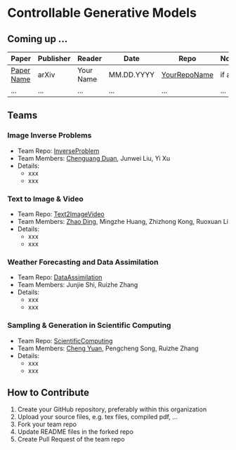 # Controllable Generative Models

## Coming up ...

| Paper | Publisher | Reader | Date | Repo | Notes |
| ----- | --------- | ------ | ---- | ---- | ----- |
| [Paper Name](https://link.to.paper) | arXiv | Your Name | MM.DD.YYYY | [YourRepoName](https://link.to.your.repo) | if any |
| ... | ... | ... | ... | ... | ... |

## Teams

### Image Inverse Problems

- Team Repo: [InverseProblem](https://github.com/ControlGM/InverseProblem)
- Team Members: [Chenguang Duan](https://github.com/ChenguangDuan), Junwei Liu, Yi Xu
- Details:
    - xxx
    - xxx

### Text to Image & Video

- Team Repo: [Text2ImageVideo](https://github.com/ControlGM/Text2ImageVideo)
- Team Members: [Zhao Ding](https://github.com/burning489), Mingzhe Huang, Zhizhong Kong, Ruoxuan Li
- Details:
    - xxx
    - xxx

### Weather Forecasting and Data Assimilation

- Team Repo: [DataAssimilation](https://github.com/ControlGM/DataAssimilation)
- Team Members: Junjie Shi, Ruizhe Zhang
- Details:
    - xxx
    - xxx

### Sampling & Generation in Scientific Computing 

- Team Repo: [ScientificComputing](https://github.com/ControlGM/ScientificComputing)
- Team Members: [Cheng Yuan](https://github.com/yc1992412), Pengcheng Song, Ruizhe Zhang
- Details:
    - xxx
    - xxx

## How to Contribute

1. Create your GitHub repository, preferably within this organization
2. Upload your source files, e.g. tex files, compiled pdf, ...
3. Fork your team repo
4. Update README files in the forked repo 
5. Create Pull Request of the team repo
